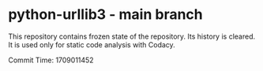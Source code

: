 # python-urllib3 - main branch

This repository contains frozen state of the repository.
Its history is cleared. It is used only for static code
analysis with Codacy.

Commit Time: 1709011452